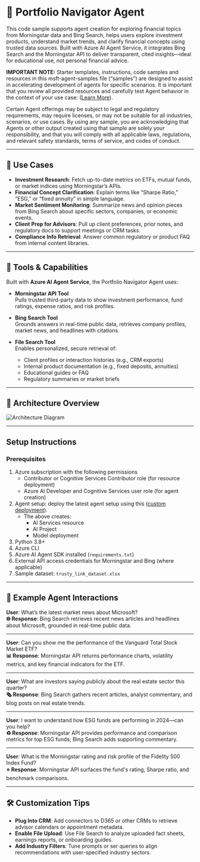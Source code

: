 # 💼 Portfolio Navigator Agent

This code sample supports agent creation for exploring financial topics from Morningstar data and Bing Search, helps users explore investment products, understand market trends, and clarify financial concepts using trusted data sources. Built with Azure AI Agent Service, it integrates Bing Search and the Morningstar API to deliver transparent, cited insights—ideal for educational use, not personal financial advice.

**IMPORTANT NOTE:** Starter templates, instructions, code samples and resources in this msft-agent-samples file (“samples”) are designed to assist in accelerating development of agents for specific scenarios. It is important that you review all provided resources and carefully test Agent behavior in the context of your use case: ([Learn More](https://learn.microsoft.com/en-us/legal/cognitive-services/agents/transparency-note?context=%2Fazure%2Fai-services%2Fagents%2Fcontext%2Fcontext)). 

Certain Agent offerings may be subject to legal and regulatory requirements, may require licenses, or may not be suitable for all industries, scenarios, or use cases. By using any sample, you are acknowledging that Agents or other output created using that sample are solely your responsibility, and that you will comply with all applicable laws, regulations, and relevant safety standards, terms of service, and codes of conduct.  

---

## 🧰 Use Cases

- **Investment Research**: Fetch up-to-date metrics on ETFs, mutual funds, or market indices using Morningstar’s APIs.
- **Financial Concept Clarification**: Explain terms like “Sharpe Ratio,” “ESG,” or “fixed annuity” in simple language.
- **Market Sentiment Monitoring**: Summarize news and opinion pieces from Bing Search about specific sectors, companies, or economic events.
- **Client Prep for Advisors**: Pull up client preferences, prior notes, and regulatory docs to support meetings or CRM tasks.
- **Compliance Info Retrieval**: Answer common regulatory or product FAQ from internal content libraries.

---

## 🧩 Tools & Capabilities

Built with **Azure AI Agent Service**, the Portfolio Navigator Agent uses:

- **Morningstar API Tool**  
  Pulls trusted third-party data to show investment performance, fund ratings, expense ratios, and risk profiles.

- **Bing Search Tool**  
  Grounds answers in real-time public data, retrieves company profiles, market news, and headlines with citations.

- **File Search Tool**  
  Enables personalized, secure retrieval of:
  - Client profiles or interaction histories (e.g., CRM exports)
  - Internal product documentation (e.g., fixed deposits, annuities)
  - Educational guides or FAQ
  - Regulatory summaries or market briefs

---

## 🧠 Architecture Overview

![Architecture Diagram](assets/architecture-portfolionav.png)

---

## Setup Instructions

### Prerequisites

1. Azure subscription with the following permissions
   - Contributor or Cognitive Services Contributor role (for resource deployment)
   - Azure AI Developer and Cognitive Services user role (for agent creation)
2. Agent setup: deploy the latest agent setup using this ([custom deployment](https://www.aka.ms/basic-agent-deployment)).
   - The above creates:
      - AI Services resource
      - AI Project
      - Model deployment
3. Python 3.8+
4. Azure CLI
5. Azure AI Agent SDK installed (`requirements.txt`)
6. External API access credentials for Morningstar and Bing (where applicable)
7. Sample dataset: `trusty_link_dataset.xlsx`

---

## 💬 Example Agent Interactions

**User**: What’s the latest market news about Microsoft?  
**🌐 Response**: Bing Search retrieves recent news articles and headlines about Microsoft, grounded in real-time public data.

---

**User**: Can you show me the performance of the Vanguard Total Stock Market ETF?  
**📊 Response**: Morningstar API returns performance charts, volatility metrics, and key financial indicators for the ETF.

---

**User**: What are investors saying publicly about the real estate sector this quarter?  
**🗞️ Response**: Bing Search gathers recent articles, analyst commentary, and blog posts on real estate trends.

---

**User**: I want to understand how ESG funds are performing in 2024—can you help?  
**♻️ Response**: Morningstar API provides performance and comparison metrics for top ESG funds; Bing Search adds supporting commentary.

---

**User**: What is the Morningstar rating and risk profile of the Fidelity 500 Index Fund?  
**⭐ Response**: Morningstar API surfaces the fund's rating, Sharpe ratio, and benchmark comparisons.

---

## 🛠 Customization Tips

- **Plug Into CRM**: Add connectors to D365 or other CRMs to retrieve advisor calendars or appointment metadata.
- **Enable File Upload**: Use File Search to analyze uploaded fact sheets, earnings reports, or onboarding guides.
- **Add Industry Filters**: Tune prompts or ser queries to align recommendations with user-specified industry sectors.

